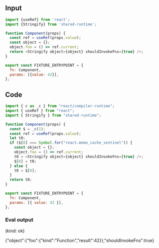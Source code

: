 
## Input

```javascript
import {useRef} from 'react';
import {Stringify} from 'shared-runtime';

function Component(props) {
  const ref = useRef(props.value);
  const object = {};
  object.foo = () => ref.current;
  return <Stringify object={object} shouldInvokeFns={true} />;
}

export const FIXTURE_ENTRYPOINT = {
  fn: Component,
  params: [{value: 42}],
};

```

## Code

```javascript
import { c as _c } from "react/compiler-runtime";
import { useRef } from "react";
import { Stringify } from "shared-runtime";

function Component(props) {
  const $ = _c(1);
  const ref = useRef(props.value);
  let t0;
  if ($[0] === Symbol.for("react.memo_cache_sentinel")) {
    const object = {};
    object.foo = () => ref.current;
    t0 = <Stringify object={object} shouldInvokeFns={true} />;
    $[0] = t0;
  } else {
    t0 = $[0];
  }
  return t0;
}

export const FIXTURE_ENTRYPOINT = {
  fn: Component,
  params: [{ value: 42 }],
};

```
      
### Eval output
(kind: ok) <div>{"object":{"foo":{"kind":"Function","result":42}},"shouldInvokeFns":true}</div>